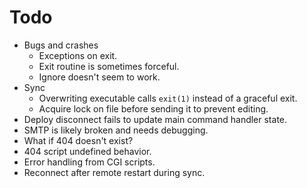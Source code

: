 # Todo

* Bugs and crashes
  * Exceptions on exit.
  * Exit routine is sometimes forceful.
  * Ignore doesn't seem to work.
* Sync
  * Overwriting executable calls `exit(1)` instead of a graceful exit.
  * Acquire lock on file before sending it to prevent editing.
* Deploy disconnect fails to update main command handler state.
* SMTP is likely broken and needs debugging.
* What if 404 doesn't exist?
* 404 script undefined behavior.
* Error handling from CGI scripts.
* Reconnect after remote restart during sync.
